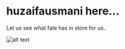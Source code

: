 # huzaifausmani here...

Let us see what fate has in store for us..

![alt text](https://media.giphy.com/media/jUJgL0iByjsAS2MQH1/giphy.gif)

<!---
HuzaifaUsmani/HuzaifaUsmani is a ✨ special ✨ repository because its `README.md` (this file) appears on your GitHub profile.
You can click the Preview link to take a look at your changes.
--->
